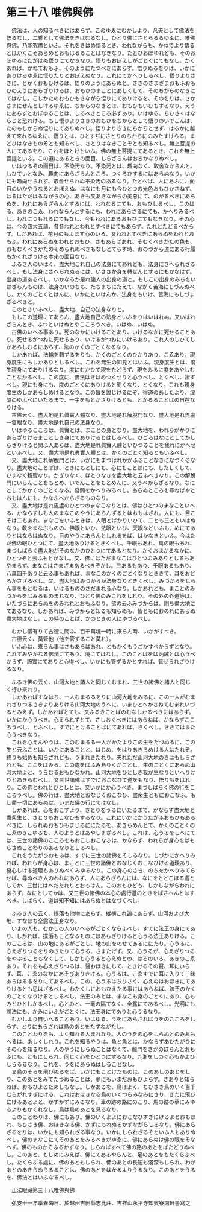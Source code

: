 # 第三十八 唯佛與佛
　佛法は、人の知るべきにはあらず。このゆゑにむかしより、凡夫として佛法を悟るなし、二乘として佛法をきはむるなし。ひとり佛にさとらるるゆゑに、唯佛與佛、乃能究盡といふ。それをきはめ悟るとき、われながらも、かねてより悟るとはかくこそあらめとおもはるることはなきなり。たとひおぼゆれども、そのおぼゆるにたがはぬ悟りにてなきなり。悟りもおぼえしがごとくにてもなし。かくあれば、かねておもふ、そのようにたつべきにあらず。悟りぬるをりは、いかにありけるゆゑに悟りたりとおぼえぬなり。これにてかへりしるべし、悟りよりさきに、とかくおもひけるは、悟りのようにあらぬと。さきのさまざまおもふおもひのえうにあらざりけるは、おもひのまことにあしくして、そのちからのなきにてはなし。こしかたのおもひもさながら悟りにてありけるを、そのをりは、さかさまにせんとしけるゆゑに、ちからのなきとは、おもひもいひもするなり。えうにあらずとおぼゆることは、しるべきところ必ずあり。いはゆる、ちひさくはならじと恐れける。もし悟りよりさきのおもひをちからとして悟りのいでこんは、たのもしからぬ悟りにてありぬべし。悟りよりさきにちからとせず、はるかに越えて來れるゆゑに、悟りとは、ひとすぢにさとりのちからにのみたすけらる。まどひはなきものぞとも知るべし、さとりはなきことぞとも知るべし。無上菩提の人にてあるをり、これをほとけといふ。佛の無上菩提にてあるとき、これを無上菩提といふ。この道にあるときの面目、しらざらんはおろかなりぬべし。  
　いはゆるその面目は、不染汚なり。不染汚とは、趣向なく、取舍なからんと、しひていとなみ、趣向にあらざらんところ、つくろひするにはあらぬなり。いかにも趣向せられず、取舍せられぬ不染汚のあるなり。たとへば、人にあふに、面目のいかやうなるとおぼえぬ、はなにも月にも今ひとつの光色おもひかさねず、はるはただはるながらの心、あきも又あきながらの美惡にて、のがるべきにあらぬを、われにあらざらんとするには、われなるにても、おもひしるべし。このはる、あきのこゑ、われならんとするにも、われにあらざるにても、かへりみるべし。われにつもれるにてもなし、今もわれにあるおもひにてもなきなり。その心は、今の四大五蘊、各各われとわれとすべきにてもあらず、たれとたどるべからず。しかあれば、花月のもよほす心のいろ、又われとすべきにあらぬをわれとおもふ。われにあらぬをわれとおもひ、さもあらばあれ、そむくべきかたの色も、おもむくべきかたのそめられぬべきもなしとてらす時、おのづから道にある行履もかくれざりける本來の面目なり。  
　ふるき人のいはく、盡大地これ自己の法身にてあれども、法身にさへられざるべし。もし法身にさへられぬるには、いささか身を轉ぜんとするにもかなはず。出身の道あるべし、いかなるか是れ諸人の出身の道と。もしこの出身のみちをいはざらんものは、法身のいのちも、たちまちにたえて、ながく苦海にしづみぬべし。かくのごとくとはんに、いかにといはんか、法身をもいけ、苦海にもしづまざるべきと。  
　このときいふべし、盡大地、自己の法身なりと。  
　もしこの道理にてあらん、盡大地自己の法身といふをりはいはれぬ。又いはれざらんとき、ふつといはぬとやこころうべき。いはぬ、いはぬ。  
　古佛のいへる事あり。死のなかにいけることあり、いけるなかに死せることあり。死せるがつねに死せるあり、いけるがつねにいけるあり。これ人のしひてしかあらしむるにあらず、法のかくのごとくなるなり。  
　しかあれば、法輪を轉ずるをりも、かくのごとくのひかりあり、こゑあり。現身度生にもしかありとしるべし。これを無生の知見とはいふ。現身度生とは、度生現身にてありけるなり。度にむかひて現をたどらず、現をみるに度をあやしむことなかるべし。この度に、佛法はきはめつくせりと心うべし、とくべし、證ずべし。現にも身にも、度のごとくにありけると聞くなり、とくなり。これも現身度生のしかあらしめけるとなり。この旨を證じけるにぞ、得道のあしたより、涅槃のゆふべにいたるまで、一字をもとかざりけるとも、とかるることばの自在なりける。  
　古佛云く、盡大地是れ眞實人體なり、盡大地是れ解脫門なり、盡大地是れ毘盧一隻眼なり、盡大地是れ自己の法身なり。  
　いはゆるこころは、眞實とは、まことの身となり。盡大地を、われらがかりにあらざりけるまことしき身にてありけるとはしるべし。ひごろはなにとしてかしらざりけると問ふ人あらば、盡大地是れ眞實人體といひつることを我れにかへせといふべし。又、盡大地是れ眞實人體とは、かくのごとく知るともいふべし。  
　又、盡大地これ解脫門とは、いかにもまつはれかがふることなきになづくるなり。盡大地のことばは、ときにもとしにも、心にもことばにも、したしくして、ひまなく親蜜なり。かぎりなく、ほとりなきを盡大地と云ふべきなり。この解脫門にいらんことをもとめ、いでんことをもとめんに、又うべからざるなり。なにとしてかかくのごとくなる。發問をかへりみるべし。あらぬところを尋ねばやとおもはんにも、かなふべからざるものなり。  
　又、盡大地は是れ毘盧のひとつのまなこなりとは、佛はひとつのまなこといへる、かならずしも人のまなこのやうにあらんずるとはおもはざれ。人にも、目こそは二もあれ、まなこをいふときは、人眼とばかりいひて、二とも三ともいはぬなり。敎をまなぶものの、佛眼といひ、法眼といひ、天眼などいふも、めにてありとはならはぬなり。目のやうにあらんとしれるをば、はかなきといふ。今はただ佛の眼ひとつにて、盡大地ありけるときくべし。千眼もあれ、萬の眼もあれ、まづしばらく盡大地がそのなかのひとつにてあるとなり。かくおほかるなかに、ひとつぞと云ふもとがなし。又、佛にはただまなこはひとつのみありとしるもあやまらず。まなこはさまざまあるべきぞかし。三あるもあり、千眼あるもあり、八萬四千ありと云ふ事もあれば、まなこのかくのごとくなりとききて、耳をおどろかさざるべし。又、盡大地はみづからが法身なりときくべし。みづからをしらん事をもとむるは、いけるもののさだまれる心なり。しかあれども、まことのみづからをばみるものまれなり、ひとり佛のみこれをしれり。その外の外道等は、いたづらにあらぬをのみわれとおもふなり。佛の云ふみづからは、則ち盡大地にてあるなり。しかあれば、みづからと知るも知らぬも、皆ともにおのれにあらぬ盡大地はなし。この時のことば、かのときの人にゆづるべし。  
  
　むかし僧有りて古德に問ふ、百千萬境一時に來らん時、いかがすべき。  
　古德云く、莫管他（他を管ずること莫れ）。  
　いふ心は、來らん事はさもあらばあれ、ともかくもうごかすべからずとなり。これすみやかなる佛法にてあり、境にてはなし。このことばをば炳誡とは心うべからず、諦實にてありと心得べし。いかにも管ずるかとすれば、管ぜられざりけるなり。  
  
　ふるき佛の云く、山河大地と諸人と同じくむまれ、三世の諸佛と諸人と同じく行ひ來れり。  
　しかあればすなはち、一人むまるるをりに山河大地をみるに、この一人がむまれざりつるさきよりありける山河大地のうへに、いまひとへかさねてむまれいづるとみえず。しかあればとても、又ふるきことばのむなしかるべきにはあらず。いかにか心うべき。心えられずとて、さしおくべきにはあらねば、かならずこころうべし、とふべし。すでにとけることばにてあれば、きくべし。ききてはまた心うべきなり。  
　これを心えんやうは、このむまるる一人がかたよりこの生をたづぬるに、この生と云ふことは、いかにあることと、はじめ、をはりあきらめける人はたれぞ。終りも始めも知らざれども、うまれきたれり。夫れただ山河大地のきはもしらざれども、ここをばみる、この處をばふみありくがごとし。生のごとくにあらぬ山河大地よと、うらむるおもひなかれ。山河大地をひとしき我が生なりといへりけりとあきらむべし。又三世諸佛はすでにおこなひて道をもなり、悟りもをはれり。この佛とわれとひとしとは、又いかにか心うべき。まづしばらく佛の行をこころうべし。佛の行は、盡大地とおなじくおこなひ、盡衆生ともにおこなふ。もし盡一切にあらぬは、いまだ佛の行にてはなし。  
　しかあれば、心をおこすより、さとりをうるにいたるまで、かならず盡大地と盡衆生と、さとりもおこなひもするなり。これにいかにかうたがふおもひもあるべきに、しられぬおもひもまじるににたるを、あきらめんとて、かくのごとくのこゑのきこゆるも、人のようとはあやしまざるべし。これは、心うるをしへにては、三世の諸佛のこころをもおこしおこなふは、かならず、われらが身心をばもらさぬことわりのあるなりとしるべし。  
　これをうたがひおもふは、すでに三世の諸佛をそしるなり。しづかにかへりみれば、われらが身心は、まことに三世の諸佛とおなじくおこなひける道理あり、發心しける道理もありぬべくみゆるなり。この身心のさき、のちをかへりみてらせば、尋ぬべき人のわれにあらず、人にあらざらんには、なにをとどこほる處としてか、三世にはへだたれりとおもはん。このおもひども、しかしながらわれにあらず。なにとしてかは、又三世の諸佛の本心の處行道のときをばさへんとはすべき。しばらく、道は知不知にはあらぬとはなづくべし。  
  
　ふるき人の云く、撲落も他物にあらず、縱横これ論にあらず。山河および大地、すなはち全露法王身なり。  
　いまの人も、むかしの人のいへるがごとくならふべし。すでに法王の身にてあり、しかれば、撲落もことなるものにはあらざりけると心うる法王ありける。このこころは、山の地にあるがごとし、地の山をのせてあるににたり。心うるに、心えざりつるをりのきたりて心うる、さまたげず。又、心うるが、心えざりつるをやぶることもなくして、しかも心うると心えぬとの、はるのいろ、あきのこゑあり。それをも心えざりつるは、聲おほきにして、ときけるその聲、耳にいらず、耳、こゑのなかにあそびありきける。心うるは、こゑすでに耳に入りて三昧あらはるるをりにてあるべし。この、心うるはちひさく、心えぬはおほきにてありけるとも思はざるべし。わたくしにおもひえたる事にはあらねば、法王のかくのごとくなりけるとしるべし。法王のみとは、まなこも身のごとくにあり、心もみとひとしかるべし。心とみと、一毫の隔てなく、全露にてあるべし。光明にも說法にも、かみにいふがごとくに、法王身にてありと心うるなり。  
　むかしより自いへることあり、いはゆる、うをにあらざればうをのこころをしらず、とりにあらざれば鳥のあとをたずねがたし。  
　このことわりをも、よく知れる人まれなり。人のうをの心をしらぬとのみおもへるは、あしくしれり。これを知るやうは、魚と魚とは、かならずあひたがひにその心を知るなり。人のやうにしらぬことはなくて、龍門をさかのぼらんとおもふにも、ともにしられ、同じく心をひとつにするなり。九浙をしのぐ心もかよひしらるるなり。これを、うをにあらぬはしることなし。  
　又鳥のそらを飛びぬるをば、いかにもことけだものは、このあしのあとをしり、このあとをみてたづぬることは、夢にもいまだおもひよらず。さありと知らねば、おもひよるためしもなし。しかあるを、鳥はよく、ちひさき鳥のいく百千むらがれすぎにける、これはおほきなる鳥のいくつらみなみにさり、きたに飛びにけるあとよと、かずかずにみるなり。車の跡の路にのこり、馬の跡の草にみゆるよりもかくれなし。鳥は鳥のあとを見るなり。  
　このことわりは、佛にもあり。佛のいくよよにおこなひすぎにけるよとおもはれ、ちひさき佛、おほきなる佛、かずにもれぬるかずながらしるなり。佛にあらざるをりは、いかにも知られざる事なり。いかにしられざるぞといふ人もありぬべし。佛のまなこにてそのあとをみるべきがゆゑに、佛にあらぬは佛の眼をそなへず。佛のものかぞふるかずなり。しらねばすべて佛の路のあとをばたどりぬべし。このあと、もしめにみえば、佛にてあるやらんと、足のあとをもたくらぶべし。たくらぶる處に、佛のあともしられ、佛のあとの長短も淺深もしられ、わがあとのあきらめらるることは、佛のあとをはかるよりうるなり。このあとをうるを、佛法とはいふなるべし。  
  
　正法眼藏第三十八唯佛與佛  
  
　弘安十一年季春晦日、於越州吉田縣志比莊、吉祥山永平寺知賓寮南軒書寫之